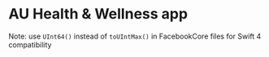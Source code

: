 # AU Health & Wellness app

Note: use ```UInt64()``` instead of ```toUIntMax()``` in FacebookCore files for Swift 4 compatibility
